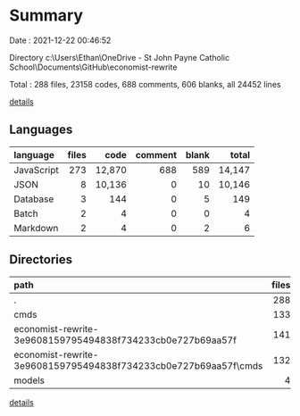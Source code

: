 # Summary

Date : 2021-12-22 00:46:52

Directory c:\Users\Ethan\OneDrive - St John Payne Catholic School\Documents\GitHub\economist-rewrite

Total : 288 files,  23158 codes, 688 comments, 606 blanks, all 24452 lines

[details](details.md)

## Languages
| language | files | code | comment | blank | total |
| :--- | ---: | ---: | ---: | ---: | ---: |
| JavaScript | 273 | 12,870 | 688 | 589 | 14,147 |
| JSON | 8 | 10,136 | 0 | 10 | 10,146 |
| Database | 3 | 144 | 0 | 5 | 149 |
| Batch | 2 | 4 | 0 | 0 | 4 |
| Markdown | 2 | 4 | 0 | 2 | 6 |

## Directories
| path | files | code | comment | blank | total |
| :--- | ---: | ---: | ---: | ---: | ---: |
| . | 288 | 23,158 | 688 | 606 | 24,452 |
| cmds | 133 | 5,110 | 123 | 242 | 5,475 |
| economist-rewrite-3e9608159795494838f734233cb0e727b69aa57f | 141 | 11,267 | 319 | 304 | 11,890 |
| economist-rewrite-3e9608159795494838f734233cb0e727b69aa57f\cmds | 132 | 5,021 | 107 | 244 | 5,372 |
| models | 4 | 222 | 2 | 0 | 224 |

[details](details.md)